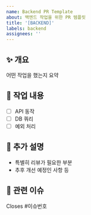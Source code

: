 ```yaml
---
name: Backend PR Template
about: 백엔드 작업을 위한 PR 템플릿
title: '[BACKEND]'
labels: backend
assignees: ''
---
```


## ✨ 개요

어떤 작업을 했는지 요약

## 🔨 작업 내용

- [ ] API 동작
- [ ] DB 쿼리
- [ ] 예외 처리

## 📝 추가 설명

- 특별히 리뷰가 필요한 부분
- 추후 개선 예정인 사항 등

## 🔗 관련 이슈

Closes #이슈번호